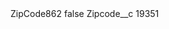 <?xml version="1.0" encoding="UTF-8"?>
<CustomMetadata xmlns="http://soap.sforce.com/2006/04/metadata" xmlns:xsi="http://www.w3.org/2001/XMLSchema-instance" xmlns:xsd="http://www.w3.org/2001/XMLSchema">
    <label>ZipCode862</label>
    <protected>false</protected>
    <values>
        <field>Zipcode__c</field>
        <value xsi:type="xsd:string">19351</value>
    </values>
</CustomMetadata>

